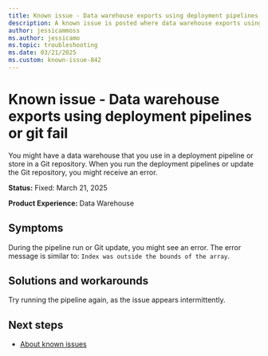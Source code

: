 ```yaml
---
title: Known issue - Data warehouse exports using deployment pipelines or git fail
description: A known issue is posted where data warehouse exports using deployment pipelines or git fail.
author: jessicammoss
ms.author: jessicamo
ms.topic: troubleshooting  
ms.date: 03/21/2025
ms.custom: known-issue-842
---
```


# Known issue - Data warehouse exports using deployment pipelines or git fail

You might have a data warehouse that you use in a deployment pipeline or store in a Git repository. When you run the deployment pipelines or update the Git repository, you might receive an error.

**Status:** Fixed: March 21, 2025

**Product Experience:** Data Warehouse

## Symptoms

During the pipeline run or Git update, you might see an error. The error message is similar to: `Index was outside the bounds of the array`.

## Solutions and workarounds

Try running the pipeline again, as the issue appears intermittently.

## Next steps

- [About known issues](https://support.fabric.microsoft.com/known-issues)

